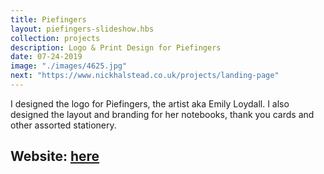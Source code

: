 ```yaml
---
title: Piefingers
layout: piefingers-slideshow.hbs
collection: projects
description: Logo & Print Design for Piefingers
date: 07-24-2019
image: "./images/4625.jpg" 
next: "https://www.nickhalstead.co.uk/projects/landing-page"
---
```

I designed the logo for Piefingers, the artist aka Emily Loydall. I also designed the layout and branding for her notebooks, thank you cards and other assorted stationery. 

## Website: [here](https://www.piefingers.net/)

